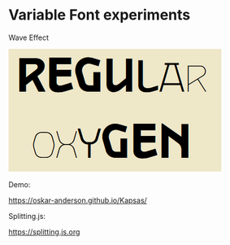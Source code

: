 # Variable Font experiments

Wave Effect

![Wave](./_doc/pic/demo_pic_wave.png)

Demo:

https://oskar-anderson.github.io/Kapsas/

Splitting.js:

https://splitting.js.org
